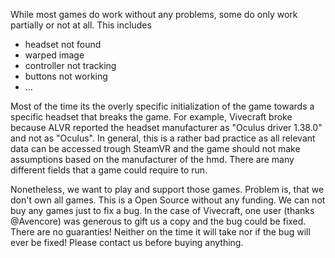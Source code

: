 While most games do work without any problems, some do only work partially or not at all. This includes

- headset not found
- warped image
- controller not tracking
- buttons not working
- ...

Most of the time its the overly specific initialization of the game towards a specific headset that breaks the game.
For example, Vivecraft broke because ALVR reported the headset manufacturer as "Oculus driver 1.38.0" and not as "Oculus".
In general, this is a rather bad practice as all relevant data can be accessed trough SteamVR and the game should not make assumptions based on the manufacturer of the hmd. There are many different fields that a game could require to run.

Nonetheless, we want to play and support those games. 
Problem is, that we don't own all games. This is a Open Source without any funding. We can not buy any games just to fix a bug. In the case of Vivecraft, one user (thanks @Avencore) was generous to gift us a copy and the bug could be fixed.
There are no guaranties! Neither on the time it will take nor if the bug will ever be fixed! Please contact us before buying anything.






